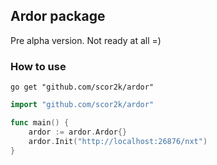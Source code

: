 ## Ardor package

Pre alpha version. Not ready at all =)

### How to use

```
go get "github.com/scor2k/ardor"
```

```go
import "github.com/scor2k/ardor"

func main() {
    ardor := ardor.Ardor{}
    ardor.Init("http://localhost:26876/nxt")
}
```

